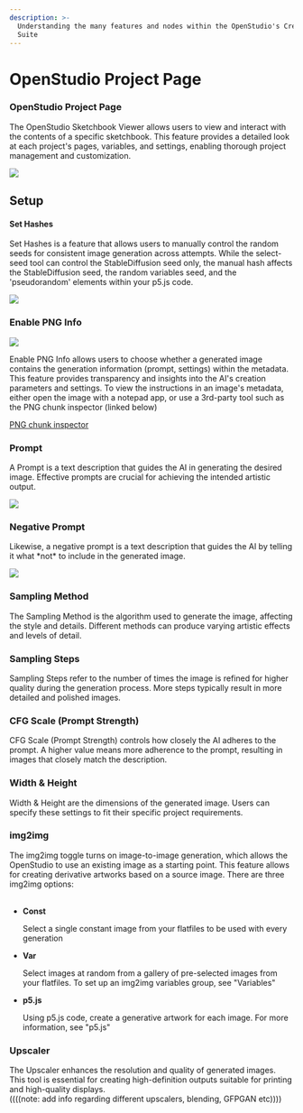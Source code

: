 ```yaml
---
description: >-
  Understanding the many features and nodes within the OpenStudio's Creative
  Suite
---
```


# OpenStudio Project Page

### OpenStudio Project Page <a href="#h_5dab79fd5f" id="h_5dab79fd5f"></a>

The OpenStudio Sketchbook Viewer allows users to view and interact with the contents of a specific sketchbook. This feature provides a detailed look at each project's pages, variables, and settings, enabling thorough project management and customization.

[![](https://downloads.intercomcdn.com/i/o/1054691982/f022b19b9d9e36be11932fa5/image.png?expires=1716485400\&signature=5f2e6f479df583d2c65d863c90bf105c5754b8491a3492774f4db1f07ac97718)](https://downloads.intercomcdn.com/i/o/1054691982/f022b19b9d9e36be11932fa5/image.png?expires=1716485400\&signature=5f2e6f479df583d2c65d863c90bf105c5754b8491a3492774f4db1f07ac97718)

## Setup <a href="#h_ca1c7608c0" id="h_ca1c7608c0"></a>

#### Set Hashes <a href="#h_c8644a3421" id="h_c8644a3421"></a>

Set Hashes is a feature that allows users to manually control the random seeds for consistent image generation across attempts. While the select-seed tool can control the StableDiffusion seed only, the manual hash affects the StableDiffusion seed, the random variables seed, and the 'pseudorandom' elements within your p5.js code.

[![](https://downloads.intercomcdn.com/i/o/1054692647/e780e6b8f281d3ec8088103a/image.png?expires=1716485400\&signature=59f0a39dc594db2cb88de51b8bbee3d5691e7a2961df59c7e5368d6c7066e939)](https://downloads.intercomcdn.com/i/o/1054692647/e780e6b8f281d3ec8088103a/image.png?expires=1716485400\&signature=59f0a39dc594db2cb88de51b8bbee3d5691e7a2961df59c7e5368d6c7066e939)

### Enable PNG Info <a href="#h_d3ed00079e" id="h_d3ed00079e"></a>

[![](https://downloads.intercomcdn.com/i/o/1054694479/4a16bfeb116ea01feaf7b423/image.png?expires=1716485400\&signature=2b9200d4d884e9ba8e601f06022dea26ff31c8e4a6ca8f338421773b25812497)](https://downloads.intercomcdn.com/i/o/1054694479/4a16bfeb116ea01feaf7b423/image.png?expires=1716485400\&signature=2b9200d4d884e9ba8e601f06022dea26ff31c8e4a6ca8f338421773b25812497)

Enable PNG Info allows users to choose whether a generated image contains the generation information (prompt, settings) within the metadata. This feature provides transparency and insights into the AI's creation parameters and settings. To view the instructions in an image's metadata, either open the image with a notepad app, or use a 3rd-party tool such as the PNG chunk inspector (linked below)

[PNG chunk inspector](https://www.nayuki.io/page/png-file-chunk-inspector)

### Prompt <a href="#h_b15d93079d" id="h_b15d93079d"></a>

A Prompt is a text description that guides the AI in generating the desired image. Effective prompts are crucial for achieving the intended artistic output.

[![](https://downloads.intercomcdn.com/i/o/1054695168/8b57217e37e8cf415a9f69a9/image.png?expires=1716485400\&signature=58a599255eef1e46919817245404df5da7d42c7dda837cbc4f129f11fbaad1a4)](https://downloads.intercomcdn.com/i/o/1054695168/8b57217e37e8cf415a9f69a9/image.png?expires=1716485400\&signature=58a599255eef1e46919817245404df5da7d42c7dda837cbc4f129f11fbaad1a4)

### Negative Prompt <a href="#h_cd218ddf36" id="h_cd218ddf36"></a>

Likewise, a negative prompt is a text description that guides the AI by telling it what \*not\* to include in the generated image.

[![](https://downloads.intercomcdn.com/i/o/1054696059/702b30b3337752614ca4d088/image.png?expires=1716485400\&signature=770193805c62e00ab972101e79a449e4ae084fc5a8da0dc3c8496b580763614f)](https://downloads.intercomcdn.com/i/o/1054696059/702b30b3337752614ca4d088/image.png?expires=1716485400\&signature=770193805c62e00ab972101e79a449e4ae084fc5a8da0dc3c8496b580763614f)

### Sampling Method <a href="#h_7dd71f6a13" id="h_7dd71f6a13"></a>

The Sampling Method is the algorithm used to generate the image, affecting the style and details. Different methods can produce varying artistic effects and levels of detail.

### Sampling Steps <a href="#h_724b0bf581" id="h_724b0bf581"></a>

Sampling Steps refer to the number of times the image is refined for higher quality during the generation process. More steps typically result in more detailed and polished images.

### CFG Scale (Prompt Strength) <a href="#h_f4f1a1f962" id="h_f4f1a1f962"></a>

CFG Scale (Prompt Strength) controls how closely the AI adheres to the prompt. A higher value means more adherence to the prompt, resulting in images that closely match the description.

### Width & Height <a href="#h_28c59acb7c" id="h_28c59acb7c"></a>

Width & Height are the dimensions of the generated image. Users can specify these settings to fit their specific project requirements.

### img2img <a href="#h_b6dcecd7e5" id="h_b6dcecd7e5"></a>

The img2img toggle turns on image-to-image generation, which allows the OpenStudio to use an existing image as a starting point. This feature allows for creating derivative artworks based on a source image. There are three img2img options:\
​

*   **Const**

    Select a single constant image from your flatfiles to be used with every generation
*   **Var**

    Select images at random from a gallery of pre-selected images from your flatfiles. To set up an img2img variables group, see "Variables"
*   **p5.js**

    Using p5.js code, create a generative artwork for each image. For more information, see "p5.js"

### Upscaler <a href="#h_61e756d732" id="h_61e756d732"></a>

The Upscaler enhances the resolution and quality of generated images. This tool is essential for creating high-definition outputs suitable for printing and high-quality displays.\
((((note: add info regarding different upscalers, blending, GFPGAN etc))))
